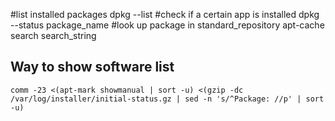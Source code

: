 #list installed packages
dpkg --list
#check if a certain app is installed
dpkg --status package_name
#look up package in standard_repository
apt-cache search search_string
## Way to show software list

```
comm -23 <(apt-mark showmanual | sort -u) <(gzip -dc /var/log/installer/initial-status.gz | sed -n 's/^Package: //p' | sort -u)
```